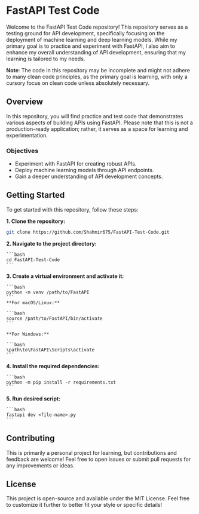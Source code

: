 # FastAPI Test Code

Welcome to the FastAPI Test Code repository! This repository serves as a testing ground for API development, specifically focusing on the deployment of machine learning and deep learning models. While my primary goal is to practice and experiment with FastAPI, I also aim to enhance my overall understanding of API development, ensuring that my learning is tailored to my needs.

**Note**: The code in this repository may be incomplete and might not adhere to many clean code principles, as the primary goal is learning, with only a cursory focus on clean code unless absolutely necessary.

## Overview

In this repository, you will find practice and test code that demonstrates various aspects of building APIs using FastAPI. Please note that this is not a production-ready application; rather, it serves as a space for learning and experimentation.

### Objectives

- Experiment with FastAPI for creating robust APIs.
- Deploy machine learning models through API endpoints.
- Gain a deeper understanding of API development concepts.

## Getting Started

To get started with this repository, follow these steps:

**1. Clone the repository:**
   ```bash
   git clone https://github.com/Shahmir675/FastAPI-Test-Code.git
   ```


**2. Navigate to the project directory:**

    ```bash
    cd FastAPI-Test-Code
    ```

**3. Create a virtual environment and activate it:**

    ```bash
    python -m venv /path/to/FastAPI
    ```
    **For macOS/Linux:**

    ```bash
    source /path/to/FastAPI/bin/activate
    ```

    **For Windows:**

    ```bash
    \path\to\FastAPI\Scripts\activate
    ```

**4. Install the required dependencies:**

    ```bash
    python -m pip install -r requirements.txt
    ```

**5. Run desired script:**

    ```bash
    fastapi dev <file-name>.py
    ```

## Contributing

This is primarily a personal project for learning, but contributions and feedback are welcome! Feel free to open issues or submit pull requests for any improvements or ideas.

## License

This project is open-source and available under the MIT License. Feel free to customize it further to better fit your style or specific details!
